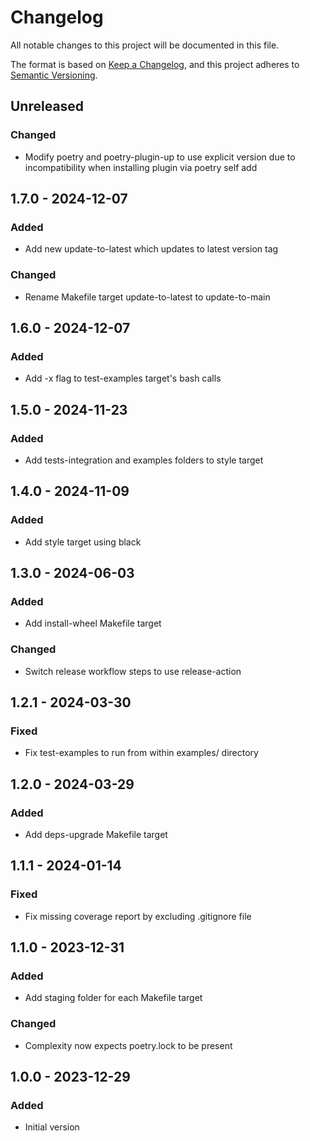# Changelog

All notable changes to this project will be documented in this file.

The format is based on [Keep a Changelog](https://keepachangelog.com/en/1.0.0/),
and this project adheres to [Semantic Versioning](https://semver.org/spec/v2.0.0.html).

## Unreleased

### Changed
- Modify poetry and poetry-plugin-up to use explicit version due to incompatibility when installing plugin via poetry self add

## 1.7.0 - 2024-12-07
### Added
- Add new update-to-latest which updates to latest version tag

### Changed
- Rename Makefile target update-to-latest to update-to-main

## 1.6.0 - 2024-12-07
### Added
- Add -x flag to test-examples target's bash calls

## 1.5.0 - 2024-11-23
### Added
- Add tests-integration and examples folders to style target

## 1.4.0 - 2024-11-09
### Added
- Add style target using black

## 1.3.0 - 2024-06-03
### Added
- Add install-wheel Makefile target

### Changed
- Switch release workflow steps to use release-action

## 1.2.1 - 2024-03-30
### Fixed
- Fix test-examples to run from within examples/ directory

## 1.2.0 - 2024-03-29
### Added
- Add deps-upgrade Makefile target

## 1.1.1 - 2024-01-14
### Fixed
- Fix missing coverage report by excluding .gitignore file

## 1.1.0 - 2023-12-31
### Added
- Add staging folder for each Makefile target

### Changed
- Complexity now expects poetry.lock to be present

## 1.0.0 - 2023-12-29
### Added
- Initial version
